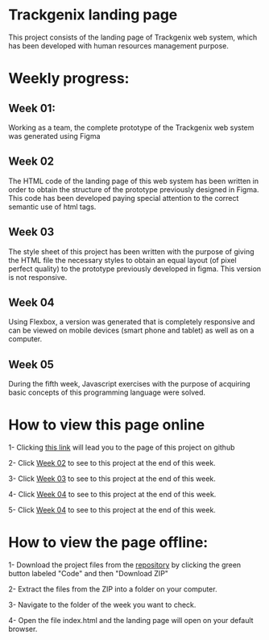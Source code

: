 # Trackgenix landing page

This project consists of the landing page of Trackgenix web system, which has been developed with human resources management purpose.


# Weekly progress:

## Week 01:

Working as a team, the complete prototype of the Trackgenix web system was generated using Figma

## Week 02

The HTML code of the landing page of this web system has been written in order to obtain the structure of the prototype previously designed in Figma. This code has been developed paying special attention to the correct semantic use of html tags.

## Week 03

The style sheet of this project has been written with the purpose of giving the HTML file the necessary styles to obtain an equal layout (of pixel perfect quality) to the prototype previously developed in figma. This version is not responsive.

## Week 04

Using Flexbox, a version was generated that is completely responsive and can be viewed on mobile devices (smart phone and tablet) as well as on a computer.

## Week 05
During the fifth week, Javascript exercises with the purpose of acquiring basic concepts of this programming language were solved.

# How to view this page online

1- Clicking [this link](https://julian25.github.io/BaSP-M2022-Etapa-1) will lead you to the page of this project on github

2- Click  [Week  02](https://julian25.github.io/BaSP-M2022-Etapa-1/Semana-02) to see to this project at the end of this week.

3- Click  [Week  03](https://julian25.github.io/BaSP-M2022-Etapa-1/Semana-03) to see to this project at the end of this week.

4- Click  [Week  04](https://julian25.github.io/BaSP-M2022-Etapa-1/Semana-04) to see to this project at the end of this week.

5- Click  [Week  04](https://julian25.github.io/BaSP-M2022-Etapa-1/Semana-05) to see to this project at the end of this week.

# How to view the page offline:

1- Download the project files from the [repository](https://github.com/Julian25/BaSP-M2022-Etapa-1) by clicking the green button labeled "Code" and then "Download ZIP"

2- Extract the files from the ZIP into a folder on your computer.

3- Navigate to the folder of the week you want to check.

4- Open the file index.html and the landing page will open on your default browser.